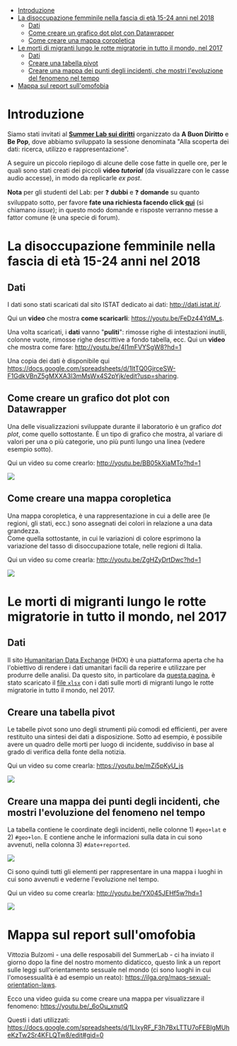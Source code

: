 - [Introduzione](#introduzione)
- [La disoccupazione femminile nella fascia di età 15-24 anni nel 2018](#la-disoccupazione-femminile-nella-fascia-di-et%c3%a0-15-24-anni-nel-2018)
  - [Dati](#dati)
  - [Come creare un grafico dot plot con Datawrapper](#come-creare-un-grafico-dot-plot-con-datawrapper)
  - [Come creare una mappa coropletica](#come-creare-una-mappa-coropletica)
- [Le morti di migranti lungo le rotte migratorie in tutto il mondo, nel 2017](#le-morti-di-migranti-lungo-le-rotte-migratorie-in-tutto-il-mondo-nel-2017)
  - [Dati](#dati-1)
  - [Creare una tabella pivot](#creare-una-tabella-pivot)
  - [Creare una mappa dei punti degli incidenti, che mostri l'evoluzione del fenomeno nel tempo](#creare-una-mappa-dei-punti-degli-incidenti-che-mostri-levoluzione-del-fenomeno-nel-tempo)
- [Mappa sul report sull'omofobia](#mappa-sul-report-sullomofobia)

# Introduzione

Siamo stati invitati al [**Summer Lab sui diritti**](http://www.numeripari.org/2019/07/20/summer-lab-sui-diritti-be-pop-al-castello-di-santa-severa/) organizzato da  **A Buon Diritto** e **Be Pop**, dove abbiamo sviluppato la sessione denominata "Alla scoperta dei dati: ricerca, utilizzo e rappresentazione".

A seguire un piccolo riepilogo di alcune delle cose fatte in quelle ore, per le quali sono stati creati dei piccoli **video *tutorial*** (da visualizzare con le casse audio accesse), in modo da replicarle *ex post*.

**Nota** per gli studenti del Lab: per ❓ **dubbi** e ❓ **domande** su quanto sviluppato sotto, per favore **fate una richiesta facendo click [qui]( https://github.com/ondata/summerlabdiritti/issues/new)** (si chiamano *issue*); in questo modo domande e risposte verranno messe a fattor comune (è una specie di forum).

# La disoccupazione femminile nella fascia di età 15-24 anni nel 2018

## Dati

I dati sono stati scaricati dal sito ISTAT dedicato ai dati: <http://dati.istat.it/>.

Qui un **video** che mostra **come scaricarli**: <https://youtu.be/FeDz44YdM_s>.

Una volta scaricati, i **dati** vanno "**puliti**": rimosse righe di intestazioni inutili, colonne vuote, rimosse righe descrittive a fondo tabella, ecc. Qui un **video** che mostra come fare: <http://youtu.be/4I1mFVYSgW8?hd=1>

Una copia dei dati è disponibile qui <https://docs.google.com/spreadsheets/d/1ltTQ0GjrceSW-F1GdkVBnZ5gMXXA3l3mMsWx4S2pYjk/edit?usp=sharing>.

## Come creare un grafico dot plot con Datawrapper

Una delle visualizzazioni sviluppate durante il laboratorio è un grafico *dot plot*, come quello sottostante. È un tipo di grafico che mostra, al variare di valori per una o più categorie, uno più punti lungo una linea (vedere esempio sotto).

Qui un video su come crearlo: <http://youtu.be/BB05kXjaMTo?hd=1>

[![](./imgs/dotplot.png)](https://www.datawrapper.de/_/AgTpz/)

## Come creare una mappa coropletica

Una mappa coropletica, è una rappresentazione in cui a delle aree (le regioni, gli stati, ecc.) sono assegnati dei colori in relazione a una data grandezza.<br>
Come quella sottostante, in cui le variazioni di colore esprimono la variazione del tasso di disoccupazione totale, nelle regioni di Italia.

Qui un video su come crearla: <http://youtu.be/ZgHZyDrtDwc?hd=1>

[![](./imgs/mappacoropletica.png)](https://www.datawrapper.de/_/CzImD/)


# Le morti di migranti lungo le rotte migratorie in tutto il mondo, nel 2017

## Dati

Il sito [Humanitarian Data Exchange](https://data.humdata.org/) (HDX) è una piattaforma aperta che ha l'obiettivo di rendere i dati umanitari facili da reperire e utilizzare per produrre delle analisi. Da questo sito, in particolare da [questa pagina](https://data.humdata.org/dataset/migrant-deaths-by-month), è stato scaricato il [file `xlsx`](https://missingmigrants.iom.int/global-figures/2017/HDXxls) con i dati sulle morti di migranti lungo le rotte migratorie in tutto il mondo, nel 2017.

## Creare una tabella pivot

Le tabelle pivot sono uno degli strumenti più comodi ed efficienti, per avere restituito una sintesi dei dati a disposizione. Sotto ad esempio, è possibile avere un quadro delle morti per luogo di incidente, suddiviso in base al grado di verifica della fonte della notizia.

Qui un video su come crearla: <https://youtu.be/mZi5pKyU_js>

[![](./imgs/pivot.png)](https://docs.google.com/spreadsheets/d/1G3P4BT8lZ6-nSQ5yxyyfEy6Z4M9RnYAGoQDOdMF1D9I/edit#gid=747439266)

## Creare una mappa dei punti degli incidenti, che mostri l'evoluzione del fenomeno nel tempo

La tabella contiene le coordinate degli incidenti, nelle colonne 1) `#geo+lat` e 2) `#geo+lon`. E contiene anche le informazioni sulla data in cui sono avvenuti, nella colonna 3) `#date+reported`.

[![](./imgs/coordinates.png)](https://docs.google.com/spreadsheets/d/1G3P4BT8lZ6-nSQ5yxyyfEy6Z4M9RnYAGoQDOdMF1D9I/edit#gid=2137038897)

Ci sono quindi tutti gli elementi per rappresentare in una mappa i luoghi in cui sono avvenuti e vederne l'evoluzione nel tempo.

Qui un video su come crearla: <http://youtu.be/YX045JEHf5w?hd=1>

[![](./imgs/flourish.png)](https://public.flourish.studio/visualisation/545370/)

# Mappa sul report sull'omofobia

Vittozia Bulzomì - una delle resposabili del SummerLab - ci ha inviato il giorno dopo la fine del nostro momento didaticco, questo link a un report sulle leggi sull'orientamento sessuale nel mondo (ci sono luoghi in cui l'omosessualità è ad esempio un reato): <https://ilga.org/maps-sexual-orientation-laws>.

Ecco una video guida su come creare una mappa per visualizzare il fenomeno: <https://youtu.be/_6oOu_xnutQ>

Questi i dati utilizzati: https://docs.google.com/spreadsheets/d/1LIxyRF_F3h7BxLTTU7oFEBIgMUheKzTw2Sr4KFLQTw8/edit#gid=0
